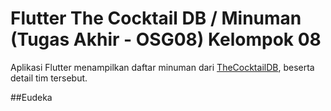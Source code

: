 # Flutter The Cocktail DB / Minuman (Tugas Akhir - OSG08) Kelompok 08
Aplikasi Flutter menampilkan daftar minuman dari [TheCocktailDB](https://www.thecocktaildb.com/api.php), beserta detail tim tersebut.

##Eudeka